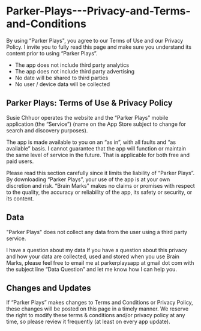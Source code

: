 # Parker-Plays---Privacy-and-Terms-and-Conditions

By using “Parker Plays", you agree to our Terms of Use and our Privacy Policy. I invite you to fully read this page and make sure you understand its content prior to using “Parker Plays”.

- The app does not include third party analytics 
- The app does not include third party advertising 
- No date will be shared to third parties 
- No user / device data will be collected 

## Parker Plays: Terms of Use & Privacy Policy
Susie Chhuor operates the website and the “Parker Plays” mobile application (the “Service”) (name on the App Store subject to change for search and discovery purposes).

The app is made available to you on an “as in”, with all faults and “as available” basis. I cannot guarantee that the app will function or maintain the same level of service in the future. That is applicable for both free and paid users.

Please read this section carefully since it limits the liability of “Parker Plays”. By downloading “Parker Plays”, your use of the app is at your own discretion and risk. “Brain Marks" makes no claims or promises with respect to the quality, the accuracy or reliability of the app, its safety or security, or its content.

## Data
"Parker Plays" does not collect any data from the user using a third party service.

I have a question about my data
If you have a question about this privacy and how your data are collected, used and stored when you use Brain Marks, please feel free to email me at parkerplaysapp at gmail dot com with the subject line “Data Question” and let me know how I can help you.

## Changes and Updates
If “Parker Plays” makes changes to Terms and Conditions or Privacy Policy, these changes will be posted on this page in a timely manner. We reserve the right to modify these terms & conditions and/or privacy policy at any time, so please review it frequently (at least on every app update).

